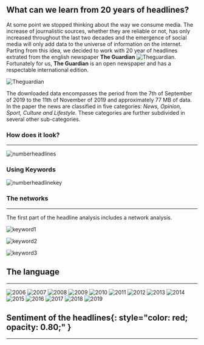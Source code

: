 ## What can we learn from 20 years of headlines?

At some point we stopped thinking about the way we consume media. The increase of journalistic sources, whether they are reliable or not, has only increased throughout the last two decades and the emergence of social media will only add data to the universe of information on the internet. 
Parting from this idea, we decided to work with 20 year of headlines extrated from the english newspaper **The Guardian** ![Theguardian](https://www.theguardian.com/international). Fortunately for us, **The Guardian** is an open newspaper and has a respectable international edition. 

![Theguardian](Theguardian.jpg)

The downloaded data encompasses the period from the 7th of September of 2019 to the 11th of November of 2019 and approximately 77 MB of data. In the paper the news are classified in five categories: *News, Opinion, Sport, Culture and Lifestyle*. These categories are further subdivided in several other sub-categories.

### How does it look?
_____________________

![numberheadlines](numberheadlines.png)


### Using Keywords


![numberheadlinekey](numberheadlinekey.png)

### The networks
________________


The first part of the headline analysis includes a network analysis.

![keyword1](keyword1.png)

![keyword2](keyword2.png)

![keyword3](keyword3.png)

## The language
_______________



![2006](2006.png) ![2007](2007.png) ![2008](2008.png) ![2009](2009.png) ![2010](2010.png) ![2011](2011.png) ![2012](2012.png) ![2013](2013.png) ![2014](2014.png) ![2015](2015.png) ![2016](2016.png) ![2017](2017.png) ![2018](2018.png) ![2019](2019.png)


## Sentiment of the headlines{: style="color: red; opacity: 0.80;" }
_____________________________





